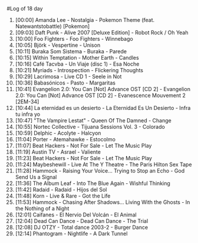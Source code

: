 #Log of 18 day

1. [00:00] Amanda Lee - Nostalgia - Pokemon Theme (feat. Natewantstobattle) [Pokemon]
1. [09:03] Daft Punk - Alive 2007 [Deluxe Edition] - Robot Rock / Oh Yeah
1. [10:00] Foo Fighters - Foo Fighters - Winnebago
1. [10:05] Björk - Vespertine - Unison
1. [10:11] Buraka Som Sistema - Buraka - Parede
1. [10:15] Within Temptation - Mother Earth - Candles
1. [10:16] Café Tacvba - Un Viaje (disc 1) - Esa Noche
1. [10:21] Myriads - Introspection - Flickering Thoughts
1. [10:29] Lacrimosa - Live CD 1 - Seele in Not
1. [10:36] Babasónicos - Pasto - Margaritas
1. [10:41] Evangelion 2.0: You Can [Not] Advance OST [CD 2] - Evangelion 2.0: You Can [Not] Advance OST [CD 2] - Evanescence Mouvement 2 [2EM-34]
1. [10:44] La eternidad es un desierto - La Eternidad Es Un Desierto - Infra tu infra yo
1. [10:47] "The Vampire Lestat" - Queen Of The Damned - Change
1. [10:55] Nortec Collective - Tijuana Sessions Vol. 3 - Colorado
1. [10:59] Delphic - Acolyte - Halcyon
1. [11:04] Porter - Atemahawke - Estocolmo
1. [11:07] Beat Hackers - Not For Sale - Let The Music Play
1. [11:19] Austin TV - Asrael - Valiente
1. [11:23] Beat Hackers - Not For Sale - Let The Music Play
1. [11:24] Maybeshewill - Live At The Y Theatre - The Paris Hilton Sex Tape
1. [11:28] Hammock - Raising Your Voice... Trying to Stop an Echo - God Send Us a Signal
1. [11:36] The Album Leaf - Into The Blue Again - Wishful Thinking
1. [11:42] Radaid - Radaid - Hijos del Sol
1. [11:48] Korn - Live & Rare - Got the Life
1. [11:53] Hammock - Chasing After Shadows... Living With the Ghosts - In the Nothing of a Night
1. [12:01] Caifanes - El Nervio Del Volcán - El Animal
1. [12:04] Dead Can Dance - Dead Can Dance - The Trial
1. [12:08] DJ OTZY - Total dance 2003-2 - Burger Dance
1. [12:14] Phantogram - Nightlife - A Dark Tunnel
